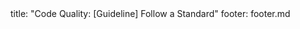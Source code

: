 <frontmatter>
title: "Code Quality: [Guideline] Follow a Standard"
footer: footer.md
</frontmatter>

<include src="container-inPage-asFlat.md" boilerplate />
